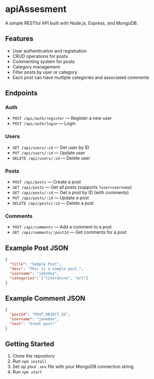 # apiAssesment

A simple RESTful API built with Node.js, Express, and MongoDB.

## Features

- User authentication and registration
- CRUD operations for posts
- Commenting system for posts
- Category management
- Filter posts by user or category
- Each post can have multiple categories and associated comments

## Endpoints

### Auth
- `POST /api/auth/register` — Register a new user
- `POST /api/auth/login` — Login

### Users
- `GET /api/users/:id` — Get user by ID
- `PUT /api/users/:id` — Update user
- `DELETE /api/users/:id` — Delete user

### Posts
- `POST /api/posts` — Create a post
- `GET /api/posts` — Get all posts (supports `?user=username`)
- `GET /api/posts/:id` — Get a post by ID (with comments)
- `PUT /api/posts/:id` — Update a post
- `DELETE /api/posts/:id` — Delete a post

### Comments
- `POST /api/comments` — Add a comment to a post
- `GET /api/comments/:postId` — Get comments for a post



## Example Post JSON

```json
{
  "title": "Sample Post",
  "desc": "This is a sample post.",
  "username": "johndoe",
  "categories": ["literature", "art"]
}
```

## Example Comment JSON

```json
{
  "postId": "POST_OBJECT_ID",
  "username": "janedoe",
  "text": "Great post!"
}
```

## Getting Started

1. Clone the repository
2. Run `npm install`
3. Set up your `.env` file with your MongoDB connection string
4. Run `npm start`
